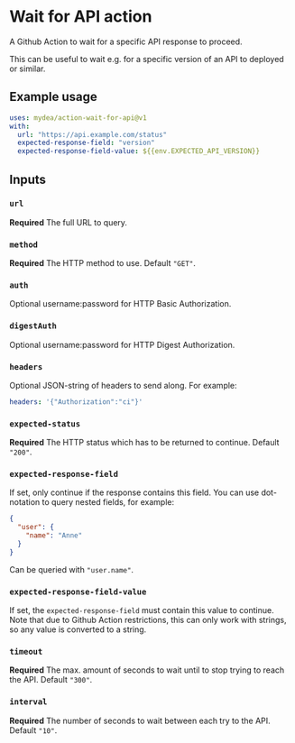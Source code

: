 # Wait for API action

A Github Action to wait for a specific API response to proceed.

This can be useful to wait e.g. for a specific version of an API to deployed or similar.

## Example usage

```yml
uses: mydea/action-wait-for-api@v1
with:
  url: "https://api.example.com/status"
  expected-response-field: "version"
  expected-response-field-value: ${{env.EXPECTED_API_VERSION}}
```  

## Inputs

### `url`

**Required** The full URL to query.

### `method`

**Required** The HTTP method to use. Default `"GET"`.

### `auth`

Optional username:password for HTTP Basic Authorization.

### `digestAuth`

Optional username:password for HTTP Digest Authorization.

### `headers`

Optional JSON-string of headers to send along. For example:

```yml
headers: '{"Authorization":"ci"}'
```

### `expected-status`

**Required** The HTTP status which has to be returned to continue. Default `"200"`.

### `expected-response-field`

If set, only continue if the response contains this field. You can use dot-notation to query nested fields, for example:

```json
{
  "user": {
    "name": "Anne"
  }
}
```

Can be queried with `"user.name"`.

### `expected-response-field-value`

If set, the `expected-response-field` must contain this value to continue. Note that due to Github Action restrictions, this can only work with strings, so any value is converted to a string.

### `timeout`

**Required** The max. amount of seconds to wait until to stop trying to reach the API. Default `"300"`.

### `interval`

**Required** The number of seconds to wait between each try to the API. Default `"10"`.

